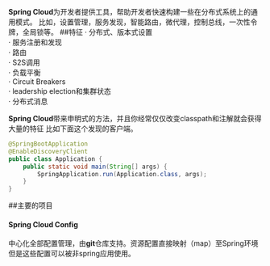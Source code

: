 **Spring Cloud**为开发者提供工具，帮助开发者快速构建一些在分布式系统上的通用模式。
比如，设置管理，服务发现，智能路由，微代理，控制总线，一次性令牌，全局锁等。
##特征
· 分布式、版本式设置  
· 服务注册和发现  
· 路由  
· S2S调用  
· 负载平衡  
· Circuit Breakers  
· leadership election和集群状态  
· 分布式消息  

**Spring Cloud**带来申明式的方法，并且你经常仅仅改变classpath和注解就会获得大量的特征
比如下面这个发现的客户端。  
```java
@SpringBootApplication
@EnableDiscoveryClient
public class Application {
	public static void main(String[] args) {
		SpringApplication.run(Application.class, args);
	}
}
```

##主要的项目
#### Spring Cloud Config
中心化全部配置管理，由**git**仓库支持。资源配置直接映射（map）至Spring环境
但是这些配置可以被非spring应用使用。  